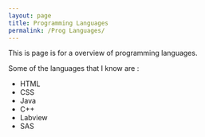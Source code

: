 ```yaml
---
layout: page
title: Programming Languages
permalink: /Prog Languages/
---
```

This is page is for a overview of programming languages.

Some of the languages that I know are :

- HTML
- CSS
- Java
- C++
- Labview
- SAS
